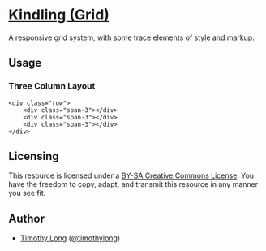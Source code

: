 # [Kindling (Grid)](http://timothy-long.com/kindling)

A responsive grid system, with some trace elements of style and markup.

## Usage

### Three Column Layout

```
<div class="row">
	<div class="span-3"></div>
	<div class="span-3"></div>
	<div class="span-3"></div>
</div>
```

## Licensing

This resource is licensed under a [BY-SA Creative Commons License](http://creativecommons.org/licenses/by-sa/3.0/). You have the freedom to copy, adapt, and transmit this resource in any manner you see fit.

## Author

* [Timothy Long](http://timothy-long.com) ([@timothylong](http://twitter.com/timothylong))